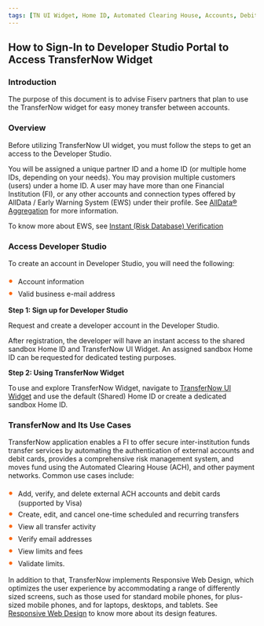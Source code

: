 ```yaml
---
tags: [TN UI Widget, Home ID, Automated Clearing House, Accounts, Debit Cards, Money Transfer, Validation, Limits]
---
```


 

## How to Sign-In to Developer Studio Portal to Access TransferNow Widget 

### Introduction

The purpose of this document is to advise Fiserv partners that plan to use the TransferNow widget for easy money transfer between accounts. 

### Overview

Before utilizing TransferNow UI widget, you must follow the steps to get an access to the Developer Studio. 

You will be assigned a unique partner ID and a home ID (or multiple home IDs, depending on your needs). You may provision multiple customers (users) under a home ID. A user may have more than one Financial Institution (FI), or any other accounts and connection types offered by AllData / Early Warning System (EWS) under their profile. See [AllData® Aggregation](https://qa-developerstudio.fiserv.com/product/AllDataAggregation?branch=develop) for more information.  

To know more about EWS, see [Instant (Risk Database) Verification](https://qa-developerstudio.fiserv.com/product/VerifyNow/docs/?path=docs/verify-accounts-using-verifynow/instant-verification.md&branch=develop)
 

### Access Developer Studio

To create an account in Developer Studio, you will need the following: 


<div class="card-body">
<ul>
<li>Account information</li>
<li>Valid business e-mail address</li>
</ul>
</div>


**Step 1: Sign up for Developer Studio**

Request and create a developer account in the Developer Studio. 

After registration, the developer will have an instant access to the shared sandbox Home ID and TransferNow UI Widget. An assigned sandbox Home ID can be requested for dedicated testing purposes. 

 

**Step 2: Using TransferNow Widget**

To use and explore TransferNow Widget, navigate to [TransferNow UI Widget](?path=docs/getting-started/TN-UI-Widget/TN_Ui_Widget.md) and use the default (Shared) Home ID or create a dedicated sandbox Home ID. 

### TransferNow and Its Use Cases 

TransferNow application enables a FI to offer secure inter-institution funds transfer services by automating the authentication of external accounts and debit cards, provides a comprehensive risk management system, and moves fund using the Automated Clearing House (ACH), and other payment networks. Common use cases include: 



<div class="card-body">
<ul>
<li>Add, verify, and delete external ACH accounts and debit cards (supported by Visa)</li>
<li>Create, edit, and cancel one-time scheduled and recurring transfers</li>
<li>View all transfer activity </li>
<li>Verify email addresses</li>
<li>View limits and fees</li>
<li>Validate limits.</li>
</ul>
</div>

In addition to that, TransferNow implements Responsive Web Design, which optimizes the user experience by accommodating a range of differently sized screens, such as those used for standard mobile phones, for plus-sized mobile phones, and for laptops, desktops, and tablets. See [Responsive Web Design](?path=docs/getting-started/resp-webdesign.md) to know more about its design features. 
 


<style>
    .card-body ul {
        list-style: none;
        padding-left: 20px;
    }
    .card-body ul li::before {
        content: "\2022";
        font-size: 1.5em;
        color: #f60;
        display: inline-block;
        width: 1em;
        margin-left: -1em;
    }
</style>

